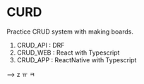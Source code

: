 # CURD

Practice CRUD system with making boards.

1.  CRUD_API : DRF
2.  CRUD_WEB : React with Typescript
3.  CRUD_APP : ReactNative with Typescript


--> 
z
ㅠ
ㅋ 
